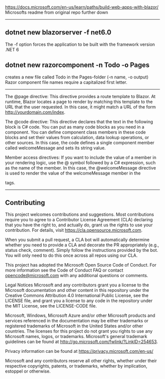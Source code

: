 https://docs.microsoft.com/en-us/learn/paths/build-web-apps-with-blazor/
Microsofts readme from original repo further down
<hr>

## dotnet new blazorserver -f net6.0 
The -f option forces the application to be built with the framework version .NET 6

## dotnet new razorcomponent -n Todo -o Pages
creates a new file called Todo in the Pages-folder (-n name, -o output)
Razor component file names require a capitalized first letter.

<hr>

The @page directive: This directive provides a route template to Blazor. At runtime, Blazor locates a page to render by
matching this template to the URL that the user requested. In this case, it might match a URL of the form http://yourdomain.com/index.

The @code directive: This directive declares that the text in the following block is C# code. You can put as many code 
blocks as you need in a component. You can define component class members in these code blocks and set their 
values from calculation, data lookup operations, or other sources. In this case, the code defines a single component 
member called welcomeMessage and sets its string value.

Member access directives: If you want to include the value of a member in your rendering logic, use the @ symbol
followed by a C# expression, such as the name of the member. In this case, the @welcomeMessage directive is used to
render the value of the welcomeMessage member in the <p> tags.

<hr>

## Contributing
This project welcomes contributions and suggestions. Most contributions require you to agree to a Contributor License Agreement (CLA) declaring that you have the right to, and actually do, grant us the rights to use your contribution. For details, visit https://cla.opensource.microsoft.com.

When you submit a pull request, a CLA bot will automatically determine whether you need to provide a CLA and decorate the PR appropriately (e.g., status check, comment). Simply follow the instructions provided by the bot. You will only need to do this once across all repos using our CLA.

This project has adopted the Microsoft Open Source Code of Conduct. For more information see the Code of Conduct FAQ or contact opencode@microsoft.com with any additional questions or comments.

Legal Notices
Microsoft and any contributors grant you a license to the Microsoft documentation and other content in this repository under the Creative Commons Attribution 4.0 International Public License, see the LICENSE file, and grant you a license to any code in the repository under the MIT License, see the LICENSE-CODE file.

Microsoft, Windows, Microsoft Azure and/or other Microsoft products and services referenced in the documentation may be either trademarks or registered trademarks of Microsoft in the United States and/or other countries. The licenses for this project do not grant you rights to use any Microsoft names, logos, or trademarks. Microsoft's general trademark guidelines can be found at http://go.microsoft.com/fwlink/?LinkID=254653.

Privacy information can be found at https://privacy.microsoft.com/en-us/

Microsoft and any contributors reserve all other rights, whether under their respective copyrights, patents, or trademarks, whether by implication, estoppel or otherwise.
